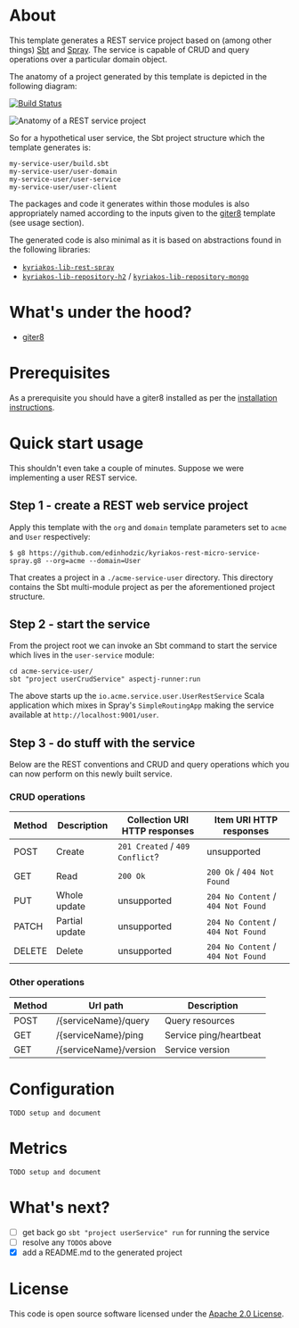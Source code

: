 # About

This template generates a REST service project based on (among other things) [Sbt](http://www.scala-sbt.org/) and [Spray](http://spray.io/). The service is capable of CRUD and query operations over a particular domain object.

The anatomy of a project generated by this template is depicted in the following diagram:

[![Build Status](https://travis-ci.org/edinhodzic/kyriakos-rest-micro-service-spray.g8.svg?branch=master)](https://travis-ci.org/edinhodzic/kyriakos-rest-micro-service-spray.g8)

![Anatomy of a REST service project](https://cloud.githubusercontent.com/assets/4981314/16893733/3913e87c-4b39-11e6-8e46-1992623312fa.jpg)

So for a hypothetical user service, the Sbt project structure which the template generates is:

    my-service-user/build.sbt
    my-service-user/user-domain
    my-service-user/user-service
    my-service-user/user-client

The packages and code it generates within those modules is also appropriately named according to the inputs given to the [giter8](https://github.com/n8han/giter8) template (see usage section).

The generated code is also minimal as it is based on abstractions found in the following libraries:

- [`kyriakos-lib-rest-spray`](https://github.com/edinhodzic/kyriakos-lib-rest-spray)
- [`kyriakos-lib-repository-h2`](https://github.com/edinhodzic/kyriakos-lib-repository-h2) / [`kyriakos-lib-repository-mongo`](https://github.com/edinhodzic/kyriakos-lib-repository-mongo)

# What's under the hood?

- [giter8](https://github.com/n8han/giter8) 

# Prerequisites

As a prerequisite you should have a giter8 installed as per the [installation instructions](https://github.com/n8han/giter8#installation).

# Quick start usage

This shouldn't even take a couple of minutes. Suppose we were implementing a user REST service.

## Step 1 - create a REST web service project

Apply this template with the `org` and `domain` template parameters set to `acme` and `User` respectively:

    $ g8 https://github.com/edinhodzic/kyriakos-rest-micro-service-spray.g8 --org=acme --domain=User

That creates a project in a `./acme-service-user` directory. This directory contains the Sbt multi-module project as per the aforementioned project structure.

## Step 2 - start the service

From the project root we can invoke an Sbt command to start the service which lives in the `user-service` module:

    cd acme-service-user/
    sbt "project userCrudService" aspectj-runner:run

The above starts up the `io.acme.service.user.UserRestService` Scala application which mixes in Spray's `SimpleRoutingApp` making the service available at `http://localhost:9001/user`.

## Step 3 - do stuff with the service

Below are the REST conventions and CRUD and query operations which you can now perform on this newly built service.

### CRUD operations

| Method | Description    | Collection URI HTTP responses      | Item URI HTTP responses            |
|--------|----------------|------------------------------------|------------------------------------|
| POST   | Create         | `201 Created` / `409 Conflict`?    | unsupported                        |
| GET    | Read           | `200 Ok`                           | `200 Ok` / `404 Not Found`         |
| PUT    | Whole update   | unsupported                        | `204 No Content` / `404 Not Found` |
| PATCH  | Partial update | unsupported                        | `204 No Content` / `404 Not Found` |
| DELETE | Delete         | unsupported                        | `204 No Content` / `404 Not Found` |

### Other operations

| Method | Url path               | Description               |
|--------|------------------------|---------------------------|
| POST   | /{serviceName}/query   | Query resources           |
| GET    | /{serviceName}/ping    | Service ping/heartbeat    |
| GET    | /{serviceName}/version | Service version           |

# Configuration

    TODO setup and document

# Metrics

    TODO setup and document

# What's next?

- [ ] get back go `sbt "project userService" run` for running the service
- [ ] resolve any `TODO`s above
- [x] add a README.md to the generated project

# License

This code is open source software licensed under the [Apache 2.0 License](http://www.apache.org/licenses/LICENSE-2.0.html).
